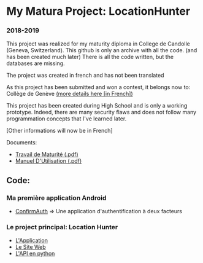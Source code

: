 # My Matura Project: LocationHunter
### 2018-2019

This project was realized for my maturity diploma in College de Candolle (Geneva, Switzerland).
This github is only an archive with all the code. (and has been created much later)
There is all the code written, but the databases are missing.

The project was created in french and has not been translated

As this project has been submitted and won a contest, it belongs now to: Collège de Genève [(more details here \[in French\])](https://edu.ge.ch/enseignement/sites/default/files/res-pedagogique-public/2021-11/informatique-2021-2022.pdf)

This project has been created during High School and is only a working prototype.
Indeed, there are many security flaws and does not follow many programmation concepts that I've learned later.

[Other informations will now be in French]

Documents:
- [Travail de Maturité (.pdf)](https://github.com/MaximeZmt/LocationHunter/blob/main/Developpement_D_Une_Application_Android-MaximeZ.pdf) 
- [Manuel D'Utilisation (.pdf)](https://github.com/MaximeZmt/LocationHunter/blob/main/ManuelDUtilisation.pdf)

## Code:
### Ma première application Android
- [ConfirmAuth](https://github.com/MaximeZmt/LocationHunter/tree/main/Code/ConfirmAuth) => Une application d'authentification à deux facteurs

### Le project principal: Location Hunter
- [L'Application](https://github.com/MaximeZmt/LocationHunter/tree/main/Code/LocationHunter) 
- [Le Site Web](https://github.com/MaximeZmt/LocationHunter/tree/main/Code/Website)
- [L'API en python](https://github.com/MaximeZmt/LocationHunter/tree/main/Code/API_Server_Python) 
